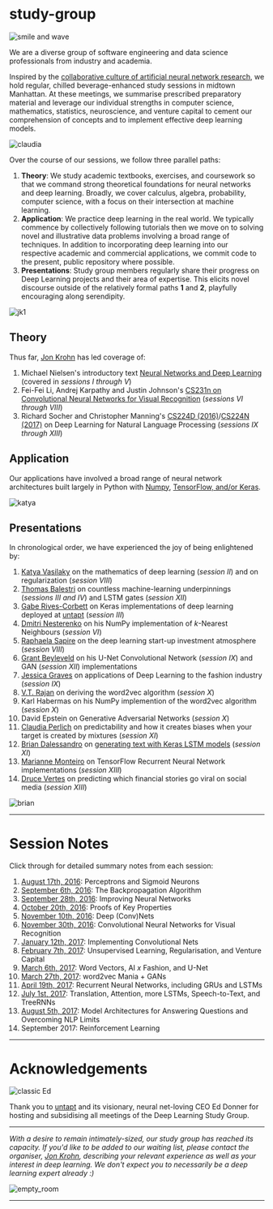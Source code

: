 # study-group

![smile and wave](https://github.com/the-deep-learners/study-group/blob/master/wiki-resources/session_XI_crew.JPG)

We are a diverse group of software engineering and data science professionals from industry and academia. 

Inspired by the [collaborative culture of artificial neural network research](https://www.untapt.com/industry/2016/08/02/deep-learning-study-group/), we hold regular, chilled beverage-enhanced study sessions in midtown Manhattan. At these meetings, we summarise prescribed preparatory material and leverage our individual strengths in computer science, mathematics, statistics, neuroscience, and venture capital to cement our comprehension of concepts and to implement effective deep learning models. 

![claudia](https://github.com/the-deep-learners/study-group/blob/master/wiki-resources/IMG_7641.JPG)

Over the course of our sessions, we follow three parallel paths: 

1. **Theory**: We study academic textbooks, exercises, and coursework so that we command strong theoretical foundations for neural networks and deep learning. Broadly, we cover calculus, algebra, probability, computer science, with a focus on their intersection at machine learning. 
2. **Application**: We practice deep learning in the real world. We typically commence by collectively following tutorials then we move on to solving novel and illustrative data problems involving a broad range of techniques. In addition to incorporating deep learning into our respective academic and commercial applications, we commit code to the present, public repository where possible. 
3. **Presentations**: Study group members regularly share their progress on Deep Learning projects and their area of expertise. This elicits novel discourse outside of the relatively formal paths **1** and **2**, playfully encouraging along serendipity. 

![jk1](https://github.com/the-deep-learners/study-group/blob/master/wiki-resources/3.jpg)

## Theory

Thus far, [Jon Krohn](https://www.jonkrohn.com/) has led coverage of: 

1. Michael Nielsen's introductory text [Neural Networks and Deep Learning](http://neuralnetworksanddeeplearning.com/) (covered in *sessions I through V*)
2. Fei-Fei Li, Andrej Karpathy and Justin Johnson's [CS231n on Convolutional Neural Networks for Visual Recognition](http://cs231n.github.io/) (*sessions VI through VIII*)
3. Richard Socher and Christopher Manning's [CS224D (2016)](https://cs224d.stanford.edu/)/[CS224N (2017)](http://web.stanford.edu/class/cs224n/) on Deep Learning for Natural Language Processing (*sessions IX through XIII*)


## Application

Our applications have involved a broad range of neural network architectures built largely in Python with [Numpy](https://github.com/the-deep-learners/study-group/tree/master/nn-from-scratch), [TensorFlow, and/or Keras](https://insights.untapt.com/fundamental-deep-learning-code-in-tflearn-keras-theano-and-tensorflow-66be10a03227). 

![katya](https://github.com/the-deep-learners/study-group/blob/master/wiki-resources/IMG_5974.JPG)

## Presentations

In chronological order, we have experienced the joy of being enlightened by: 

1. [Katya Vasilaky](https://kathrynthegreat.github.io/) on the mathematics of deep learning (*session II*) and on regularization (*session VIII*)
2. [Thomas Balestri](https://www.linkedin.com/in/thomasbalestri) on countless machine-learning underpinnings (*sessions III and IV*) and LSTM gates (*session XII*)
3. [Gabe Rives-Corbett](https://www.linkedin.com/in/grivescorbett) on Keras implementations of deep learning deployed at [untapt](https://www.untapt.com/) (*session III*)
2. [Dmitri Nesterenko](https://github.com/dmitrinesterenko) on his NumPy implementation of *k*-Nearest Neighbours (*session VI*)
3. [Raphaela Sapire](https://www.linkedin.com/in/raphaelasapire) on the deep learning start-up investment atmosphere (*session VIII*)
3. [Grant Beyleveld](https://grantbeyleveld.wordpress.com/) on his U-Net Convolutional Network (*session IX*) and GAN (*session XII*) implementations 
3. [Jessica Graves](https://sefleuria.tumblr.com/) on applications of Deep Learning to the fashion industry (*session IX*)
4. [V.T. Rajan](https://www.linkedin.com/in/vtrajanphd/) on deriving the word2vec algorithm (*session X*)
5. Karl Habermas on his NumPy implemention of the word2vec algorithm (*session X*)
6. David Epstein on Generative Adversarial Networks (*session X*)
7. [Claudia Perlich](https://sites.google.com/site/claudiaperlich/home) on predictability and how it creates biases when your target is created by mixtures (*session XI*)
8. [Brian Dalessandro](https://www.linkedin.com/in/briandalessandro/) on [generating text with Keras LSTM models](https://github.com/fchollet/keras/blob/master/examples/lstm_text_generation.py) (*session XI*)
9. [Marianne Monteiro](https://www.linkedin.com/in/mariannelinharesm/) on TensorFlow Recurrent Neural Network implementations (*session XIII*)
10. [Druce Vertes](https://www.linkedin.com/in/drucevertes/) on predicting which financial stories go viral on social media (*session XIII*)

![brian](https://github.com/the-deep-learners/study-group/blob/master/wiki-resources/IMG_7624.JPG)

***

# Session Notes

Click through for detailed summary notes from each session: 

1. [August 17th, 2016](https://github.com/the-deep-learners/study-group/tree/master/weekly-work/week1): Perceptrons and Sigmoid Neurons
2. [September 6th, 2016](https://github.com/the-deep-learners/study-group/tree/master/weekly-work/week2): The Backpropagation Algorithm
3. [September 28th, 2016](https://github.com/the-deep-learners/study-group/tree/master/weekly-work/week3): Improving Neural Networks
4. [October 20th, 2016](https://github.com/the-deep-learners/study-group/tree/master/weekly-work/week4): Proofs of Key Properties
5. [November 10th, 2016](https://github.com/the-deep-learners/study-group/tree/master/weekly-work/week5): Deep (Conv)Nets
6. [November 30th, 2016](https://github.com/the-deep-learners/study-group/tree/master/weekly-work/week6): Convolutional Neural Networks for Visual Recognition
7. [January 12th, 2017](https://github.com/the-deep-learners/study-group/tree/master/weekly-work/week7): Implementing Convolutional Nets
8. [February 7th, 2017](https://github.com/the-deep-learners/study-group/tree/master/weekly-work/week8): Unsupervised Learning, Regularisation, and Venture Capital
9. [March 6th, 2017](https://github.com/the-deep-learners/study-group/tree/master/weekly-work/week9): Word Vectors, AI *x* Fashion, and U-Net
10. [March 27th, 2017](https://github.com/the-deep-learners/study-group/tree/master/weekly-work/week10): word2vec Mania + GANs
11. [April 19th, 2017](https://github.com/the-deep-learners/study-group/blob/master/weekly-work/week11): Recurrent Neural Networks, including GRUs and LSTMs
12. [July 1st, 2017](https://github.com/the-deep-learners/study-group/tree/master/weekly-work/week12): Translation, Attention, more LSTMs, Speech-to-Text, and TreeRNNs
13. [August 5th, 2017](https://github.com/the-deep-learners/study-group/blob/master/weekly-work/week13/README.md): Model Architectures for Answering Questions and Overcoming NLP Limits
14. September 2017: Reinforcement Learning

***

# Acknowledgements

![classic Ed](https://github.com/the-deep-learners/study-group/blob/master/wiki-resources/5_cropped.jpg)

Thank you to [untapt](https://www.untapt.com/) and its visionary, neural net-loving CEO Ed Donner for hosting and subsidising all meetings of the Deep Learning Study Group. 

***


*With a desire to remain intimately-sized, our study group has reached its capacity. If you'd like to be added to our waiting list, please contact the organiser, [Jon Krohn](https://www.jonkrohn.com/contact/), describing your relevant experience as well as your interest in deep learning. We don't expect you to necessarily be a deep learning expert already :)*

![empty_room](https://github.com/the-deep-learners/study-group/blob/master/wiki-resources/IMG_5959.JPG)

***
